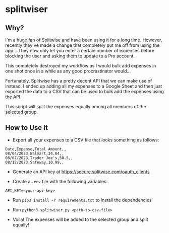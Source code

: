 # splitwiser

## Why?

I'm a huge fan of Splitwise and have been using it for a long time. However, recently they've made a change that completely put me off from using the app... They now only let you enter a certain number of expenses before blocking the user and asking them to update to a Pro account.

This completely destroyed my workflow as I would bulk add expenses in one shot once in a while as any good procrastinator would...

Fortunately, Splitwise has a pretty decent API that we can make use of instead. I ended up adding all my expenses to a Google Sheet and then just exported the data to a CSV that can be used to bulk add the expenses using the API.

This script will split the expenses equally among all members of the selected group.

## How to Use It

- Export all your expenses to a CSV file that looks something as follows:
```
Date,Expense,Total Amount,,
08/04/2023,Walmart,34.04,,
08/07/2023,Trader Joe's,50.5,,
08/12/2023,Safeway,10.99,,
```

- Generate an API key at https://secure.splitwise.com/oauth_clients

- Create a `.env` file with the following variables:
```
API_KEY=<your-api-key>
```

- Run `pip3 install -r requirements.txt` to install the dependencies

- Run `python3 splitwiser.py <path-to-csv-file>`

- Voila! The expenses will be added to the selected group and split equally!
